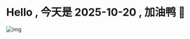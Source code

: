 
# Hello , 今天是 2025-10-20 , 加油鸭 🤭

![img](https://v1.jinrishici.com/all.svg?font-size=18&spacing=4)

